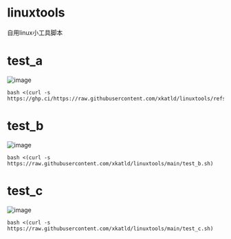 # linuxtools
自用linux小工具脚本
# test_a
![image](https://github.com/user-attachments/assets/9c3a73c9-7768-473e-a08d-eccaaefb7120)

~~~
bash <(curl -s https://ghp.ci/https://raw.githubusercontent.com/xkatld/linuxtools/refs/heads/main/LinuxTools.sh)
~~~
# test_b
![image](https://github.com/user-attachments/assets/7eec39e0-7217-4dc9-96f8-48f83dae578a)

~~~
bash <(curl -s https://raw.githubusercontent.com/xkatld/linuxtools/main/test_b.sh)
~~~
# test_c
![image](https://github.com/user-attachments/assets/fe295383-6a22-4f38-94e7-96d82cc4d827)

~~~
bash <(curl -s https://raw.githubusercontent.com/xkatld/linuxtools/main/test_c.sh)
~~~
